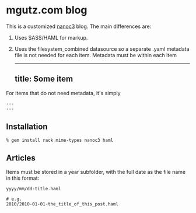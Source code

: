 # mgutz.com blog

This is a customized [nanoc3](http://nanoc.stoneship.org/) blog. The main differences are:

1. Uses SASS/HAML for markup.
2. Uses the filesystem_combined datasource so a separate .yaml metadata file is not needed for each item. Metadata
must be within each item

    ---
    title: Some item
    ---
    
For items that do not need metadata, it's simply 

    ---
    ---

## Installation

    % gem install rack mime-types nanoc3 haml
    
    
## Articles

Items must be stored in a year subfolder, with the full date as the file name in this format:
 
    yyyy/mm/dd-title.haml
    
    # e.g.
    2010/2010-01-01-the_title_of_this_post.haml
    

